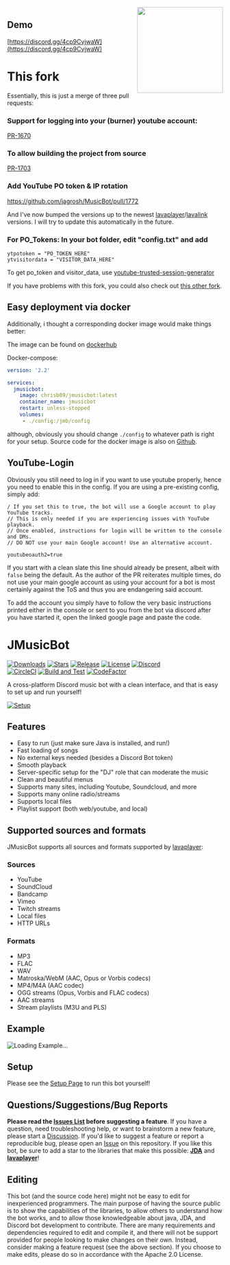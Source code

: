 <img align="right" src="https://i.imgur.com/zrE80HY.png" height="200" width="200">

## Demo

[https://discord.gg/4cp9CvjwaW](https://discord.gg/4cp9CvjwaW)

# This fork

Essentially, this is just a merge of three pull requests:

### Support for logging into your (burner) youtube account:

[PR-1670](https://github.com/jagrosh/MusicBot/pull/1670)

### To allow building the project from source
[PR-1703](https://github.com/jagrosh/MusicBot/pull/1703)

### Add YouTube PO token & IP rotation
https://github.com/jagrosh/MusicBot/pull/1772

And I've now bumped the versions up to the newest [lavaplayer](https://mvnrepository.com/artifact/dev.arbjerg/lavaplayer)/[lavalink](https://maven.lavalink.dev/#/releases/dev/lavalink/youtube/common) versions. I will try to update this automatically in the future.


### For PO_Tokens: In your bot folder, edit "config.txt" and add
```
ytpotoken = "PO_TOKEN_HERE"
ytvisitordata = "VISITOR_DATA_HERE"
```

To get po_token and visitor_data, use [youtube-trusted-session-generator](https://github.com/iv-org/youtube-trusted-session-generator)


If you have problems with this fork, you could also check out [this other fork](https://github.com/SeVile/MusicBot).

## Easy deployment via docker

Additionally, i thought a corresponding docker image would make things better:

The image can be found on [dockerhub](https://hub.docker.com/repository/docker/chrisb09/jmusicbot/general)

Docker-compose:

```yaml
version: '2.2'

services:
  jmusicbot:
    image: chrisb09/jmusicbot:latest
    container_name: jmusicbot
    restart: unless-stopped
    volumes:
     - ./config:/jmb/config
```

although, obviously you should change `./config` to whatever path is right for your setup.
Source code for the docker image is also on [Github](https://github.com/chrisb09/jmb-container).


## YouTube-Login

Obviously you still need to log in if you want to use youtube properly, hence you need to enable this in the config.
If you are using a pre-existing config, simply add:
```
/ If you set this to true, the bot will use a Google account to play YouTube tracks.
// This is only needed if you are experiencing issues with YouTube playback.
// Once enabled, instructions for login will be written to the console and DMs.
// DO NOT use your main Google account! Use an alternative account.

youtubeoauth2=true
```

If you start with a clean slate this line should already be present, albeit with `false` being the default.
As the author of the PR reiterates multiple times, do not use your main google account as using your account for a bot is most certainly against the ToS and thus you are endangering said account.

To add the account you simply have to follow the very basic instructions printed either in the console or sent to you from the bot via discord after you have started it, open the linked google page and paste the code.

# JMusicBot

[![Downloads](https://img.shields.io/github/downloads/jagrosh/MusicBot/total.svg)](https://github.com/jagrosh/MusicBot/releases/latest)
[![Stars](https://img.shields.io/github/stars/jagrosh/MusicBot.svg)](https://github.com/jagrosh/MusicBot/stargazers)
[![Release](https://img.shields.io/github/release/jagrosh/MusicBot.svg)](https://github.com/jagrosh/MusicBot/releases/latest)
[![License](https://img.shields.io/github/license/jagrosh/MusicBot.svg)](https://github.com/jagrosh/MusicBot/blob/master/LICENSE)
[![Discord](https://discordapp.com/api/guilds/147698382092238848/widget.png)](https://discord.gg/0p9LSGoRLu6Pet0k)<br>
[![CircleCI](https://dl.circleci.com/status-badge/img/gh/jagrosh/MusicBot/tree/master.svg?style=svg)](https://dl.circleci.com/status-badge/redirect/gh/jagrosh/MusicBot/tree/master)
[![Build and Test](https://github.com/jagrosh/MusicBot/actions/workflows/build-and-test.yml/badge.svg)](https://github.com/jagrosh/MusicBot/actions/workflows/build-and-test.yml)
[![CodeFactor](https://www.codefactor.io/repository/github/jagrosh/musicbot/badge)](https://www.codefactor.io/repository/github/jagrosh/musicbot)

A cross-platform Discord music bot with a clean interface, and that is easy to set up and run yourself!

[![Setup](http://i.imgur.com/VvXYp5j.png)](https://jmusicbot.com/setup)

## Features
  * Easy to run (just make sure Java is installed, and run!)
  * Fast loading of songs
  * No external keys needed (besides a Discord Bot token)
  * Smooth playback
  * Server-specific setup for the "DJ" role that can moderate the music
  * Clean and beautiful menus
  * Supports many sites, including Youtube, Soundcloud, and more
  * Supports many online radio/streams
  * Supports local files
  * Playlist support (both web/youtube, and local)

## Supported sources and formats
JMusicBot supports all sources and formats supported by [lavaplayer](https://github.com/sedmelluq/lavaplayer#supported-formats):
### Sources
  * YouTube
  * SoundCloud
  * Bandcamp
  * Vimeo
  * Twitch streams
  * Local files
  * HTTP URLs
### Formats
  * MP3
  * FLAC
  * WAV
  * Matroska/WebM (AAC, Opus or Vorbis codecs)
  * MP4/M4A (AAC codec)
  * OGG streams (Opus, Vorbis and FLAC codecs)
  * AAC streams
  * Stream playlists (M3U and PLS)

## Example
![Loading Example...](https://i.imgur.com/kVtTKvS.gif)

## Setup
Please see the [Setup Page](https://jmusicbot.com/setup) to run this bot yourself!

## Questions/Suggestions/Bug Reports
**Please read the [Issues List](https://github.com/jagrosh/MusicBot/issues) before suggesting a feature**. If you have a question, need troubleshooting help, or want to brainstorm a new feature, please start a [Discussion](https://github.com/jagrosh/MusicBot/discussions). If you'd like to suggest a feature or report a reproducible bug, please open an [Issue](https://github.com/jagrosh/MusicBot/issues) on this repository. If you like this bot, be sure to add a star to the libraries that make this possible: [**JDA**](https://github.com/DV8FromTheWorld/JDA) and [**lavaplayer**](https://github.com/sedmelluq/lavaplayer)!

## Editing
This bot (and the source code here) might not be easy to edit for inexperienced programmers. The main purpose of having the source public is to show the capabilities of the libraries, to allow others to understand how the bot works, and to allow those knowledgeable about java, JDA, and Discord bot development to contribute. There are many requirements and dependencies required to edit and compile it, and there will not be support provided for people looking to make changes on their own. Instead, consider making a feature request (see the above section). If you choose to make edits, please do so in accordance with the Apache 2.0 License.
